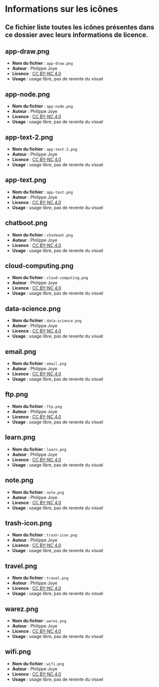 # Informations sur les icônes
Ce fichier liste toutes les icônes présentes dans ce dossier avec leurs informations de licence.
---
## app-draw.png
- **Nom du fichier** : `app-draw.png`
- **Auteur** : Philippe Joye
- **Licence** : [CC BY-NC 4.0](https://creativecommons.org/licenses/by-nc/4.0/)
- **Usage** : usage libre, pas de revente du visuel

## app-node.png
- **Nom du fichier** : `app-node.png`
- **Auteur** : Philippe Joye
- **Licence** : [CC BY-NC 4.0](https://creativecommons.org/licenses/by-nc/4.0/)
- **Usage** : usage libre, pas de revente du visuel

## app-text-2.png
- **Nom du fichier** : `app-text-2.png`
- **Auteur** : Philippe Joye
- **Licence** : [CC BY-NC 4.0](https://creativecommons.org/licenses/by-nc/4.0/)
- **Usage** : usage libre, pas de revente du visuel

## app-text.png
- **Nom du fichier** : `app-text.png`
- **Auteur** : Philippe Joye
- **Licence** : [CC BY-NC 4.0](https://creativecommons.org/licenses/by-nc/4.0/)
- **Usage** : usage libre, pas de revente du visuel

## chatboot.png
- **Nom du fichier** : `chatboot.png`
- **Auteur** : Philippe Joye
- **Licence** : [CC BY-NC 4.0](https://creativecommons.org/licenses/by-nc/4.0/)
- **Usage** : usage libre, pas de revente du visuel

## cloud-computing.png
- **Nom du fichier** : `cloud-computing.png`
- **Auteur** : Philippe Joye
- **Licence** : [CC BY-NC 4.0](https://creativecommons.org/licenses/by-nc/4.0/)
- **Usage** : usage libre, pas de revente du visuel

## data-science.png
- **Nom du fichier** : `data-science.png`
- **Auteur** : Philippe Joye
- **Licence** : [CC BY-NC 4.0](https://creativecommons.org/licenses/by-nc/4.0/)
- **Usage** : usage libre, pas de revente du visuel

## email.png
- **Nom du fichier** : `email.png`
- **Auteur** : Philippe Joye
- **Licence** : [CC BY-NC 4.0](https://creativecommons.org/licenses/by-nc/4.0/)
- **Usage** : usage libre, pas de revente du visuel

## ftp.png
- **Nom du fichier** : `ftp.png`
- **Auteur** : Philippe Joye
- **Licence** : [CC BY-NC 4.0](https://creativecommons.org/licenses/by-nc/4.0/)
- **Usage** : usage libre, pas de revente du visuel

## learn.png
- **Nom du fichier** : `learn.png`
- **Auteur** : Philippe Joye
- **Licence** : [CC BY-NC 4.0](https://creativecommons.org/licenses/by-nc/4.0/)
- **Usage** : usage libre, pas de revente du visuel

## note.png
- **Nom du fichier** : `note.png`
- **Auteur** : Philippe Joye
- **Licence** : [CC BY-NC 4.0](https://creativecommons.org/licenses/by-nc/4.0/)
- **Usage** : usage libre, pas de revente du visuel

## trash-icon.png
- **Nom du fichier** : `trash-icon.png`
- **Auteur** : Philippe Joye
- **Licence** : [CC BY-NC 4.0](https://creativecommons.org/licenses/by-nc/4.0/)
- **Usage** : usage libre, pas de revente du visuel

## travel.png
- **Nom du fichier** : `travel.png`
- **Auteur** : Philippe Joye
- **Licence** : [CC BY-NC 4.0](https://creativecommons.org/licenses/by-nc/4.0/)
- **Usage** : usage libre, pas de revente du visuel

## warez.png
- **Nom du fichier** : `warez.png`
- **Auteur** : Philippe Joye
- **Licence** : [CC BY-NC 4.0](https://creativecommons.org/licenses/by-nc/4.0/)
- **Usage** : usage libre, pas de revente du visuel

## wifi.png
- **Nom du fichier** : `wifi.png`
- **Auteur** : Philippe Joye
- **Licence** : [CC BY-NC 4.0](https://creativecommons.org/licenses/by-nc/4.0/)
- **Usage** : usage libre, pas de revente du visuel
